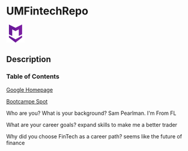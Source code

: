 # UMFintechRepo
![alt text](https://github.com/adam-p/markdown-here/raw/master/src/common/images/icon48.png "Logo Title Text 1")
## Description
### Table of Contents
[Google Homepage](https://www.google.com)

[Bootcampe Spot](https://bootcampspot.com)

Who are you? What is your background?
Sam Pearlman.  I'm From FL

What are your career goals?
expand skills to make me a better trader

Why did you choose FinTech as a career path?
seems like the future of finance

